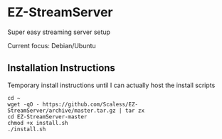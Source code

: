 # EZ-StreamServer
Super easy streaming server setup

Current focus: Debian/Ubuntu

## Installation Instructions
Temporary install instructions until I can actually host the install scripts

    cd ~
    wget -qO - https://github.com/Scaless/EZ-StreamServer/archive/master.tar.gz | tar zx
    cd EZ-StreamServer-master
    chmod +x install.sh
    ./install.sh

